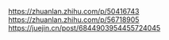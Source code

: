 https://zhuanlan.zhihu.com/p/50416743
https://zhuanlan.zhihu.com/p/56718905
https://juejin.cn/post/6844903954455724045